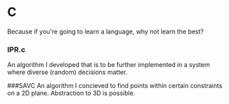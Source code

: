 # C
Because if you're going to learn a language, why not learn the best?


### IPR.c
An algorithm I developed that is to be further implemented in a system where diverse (random) decisions matter.


###SAVC
An algorithm I concieved to find points within certain constraints on a 2D plane. Abstraction to 3D is possible.
